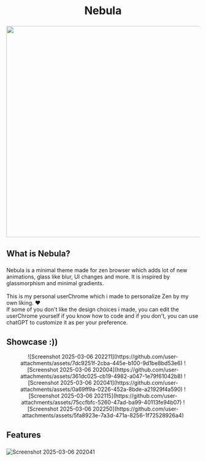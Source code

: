 <h1 align="center">Nebula</h1>

###

<div align="center">
  <img height="550" src="https://i.ibb.co/ZRFXDBW2/Screenshot-2025-03-06-195221.png"  />
</div>

###

<h2 align="left">What is Nebula?</h2>

###

<p align="left">Nebula is a minimal theme made for zen browser which adds lot of new animations, glass like blur, UI changes and more. It is inspired by glassmorphism and minimal gradients.<br><br>This is my personal userChrome which i made to personalize Zen by my own liking. ❤️<br>If some of you don't like the design choices i made, you can edit the userChrome yourself if you know how to code and if you don't, you can use chatGPT to customize it as per your preference.</p>

###

<h2 align="left">Showcase :))</h2>
<div align="center">
![Screenshot 2025-03-06 202211](https://github.com/user-attachments/assets/7dc9251f-2cba-445e-b100-9d1be8bd53e6)
![Screenshot 2025-03-06 202004](https://github.com/user-attachments/assets/361dc025-cb19-4982-a047-1e79f61042b8)
![Screenshot 2025-03-06 202041](https://github.com/user-attachments/assets/0a69ff9a-0226-452a-8bde-a21929f4a590)
![Screenshot 2025-03-06 202115](https://github.com/user-attachments/assets/75ccfbfc-5260-47ad-ba99-40113fe94b07)
![Screenshot 2025-03-06 202250](https://github.com/user-attachments/assets/5fa8923e-7a3d-471a-8256-1f72528926a4)
</div>

###

<h2 align="left">Features</h2>

###

![Screenshot 2025-03-06 202041](https://github.com/user-attachments/assets/72fff7a3-e6b5-4ae6-98de-25990eee5870)

